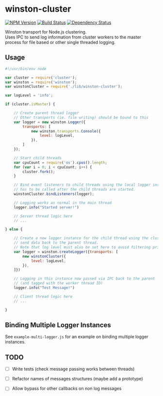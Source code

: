 # winston-cluster

[![NPM Version](https://img.shields.io/npm/v/winston-cluster.svg)](https://www.npmjs.com/package/winston-cluster)
[![Build Status](https://travis-ci.org/ryankurte/winston-cluster.svg)](https://travis-ci.org/ryankurte/winston-cluster)
[![Dependency Status](https://david-dm.org/ryankurte/winston-cluster.svg)](https://david-dm.org/ryankurte/winston-cluster)

Winston transport for Node.js clustering.  
Uses IPC to send log information from cluster workers to the master process for file based or other single threaded logging.

## Usage
``` js
#!/usr/bin/env node

var cluster = require('cluster');
var winston = require('winston');
var winstonCluster = require('./lib/winston-cluster');

var logLevel = 'info';

if (cluster.isMaster) {

    // Create parent thread logger
    // Other transports (ie. file writing) should be bound to this
    var logger = new winston.Logger({
        transports: [
            new winston.transports.Console({
                level: logLevel,
            }),
        ]
    });

    // Start child threads
    var cpuCount = require('os').cpus().length;
    for (var i = 0; i < cpuCount; i++) {
        cluster.fork();
    }

    // Bind event listeners to child threads using the local logger instance
    // has to be called after the child threads are started.
    winstonCluster.bindListeners(logger);

    // Logging works as normal in the main thread
    logger.info("Started server!")

    // Server thread logic here
    // ...

} else {

    // Create a new logger instance for the child thread using the cluster transport to
    // send data back to the parent thread.
    // Note that log level must also be set here to avoid filtering prior to sending logs back
    var logger = winston.createLogger({transports: [
        new winstonCluster({
            level: logLevel,
        }),
    ]})

    // Logging in this instance now passed via IPC back to the parent
    // (and tagged with the worker thread ID)
    logger.info("Test Message!")

    // Client thread logic here
    // ...

}
```

## Binding Multiple Logger Instances
See `example-multi-logger.js` for an example on binding multiple logger instances.

## TODO
 - [ ] Write tests (check message passing works between threads)
 - [ ] Refactor names of messages structures (maybe add a prototype)
 - [ ] Allow bypass for other callbacks on non log messages
 
